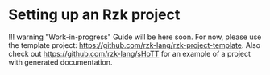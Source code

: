# Setting up an Rzk project

!!! warning "Work-in-progress"
    Guide will be here soon.
    For now, please use the template project: <https://github.com/rzk-lang/rzk-project-template>.
    Also check out <https://github.com/rzk-lang/sHoTT> for an example of a project with generated documentation.
